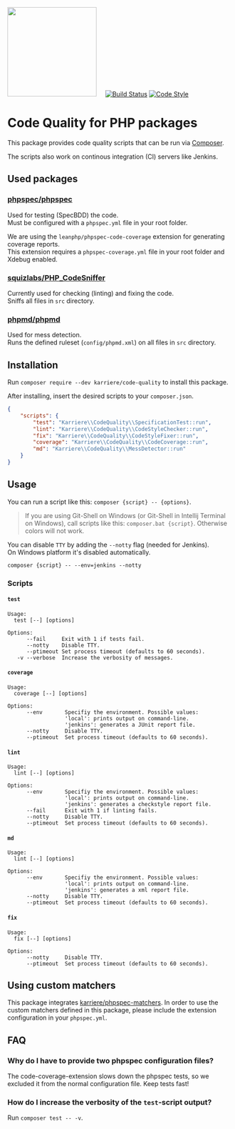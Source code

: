 <a href="https://www.karriere.at/" target="_blank"><img width="200" src="http://www.karriere.at/images/layout/katlogo.svg"></a>
<span>&nbsp;&nbsp;&nbsp;</span>
[![Build Status](https://travis-ci.org/karriereat/php-code-quality.svg?branch=master)](https://travis-ci.org/karriereat/php-code-quality)
[![Code Style](https://styleci.io/repos/79470259/shield)](https://styleci.io/repos/79470259)

# Code Quality for PHP packages

This package provides code quality scripts that can be run via
[Composer](https://github.com/composer/composer).

The scripts also work on continous integration (CI) servers like Jenkins. 

## Used packages

### [phpspec/phpspec](https://github.com/phpspec/phpspec)

Used for testing (SpecBDD) the code.   
Must be configured with a `phpspec.yml` file in your root folder.

We are using the `leanphp/phpspec-code-coverage` extension for generating coverage reports.   
This extension requires a `phpspec-coverage.yml` file in your root folder and Xdebug enabled.

### [squizlabs/PHP_CodeSniffer](https://github.com/squizlabs/PHP_CodeSniffer)

Currently used for checking (linting) and fixing the code.   
Sniffs all files in `src` directory.

### [phpmd/phpmd](https://github.com/phpmd/phpmd)

Used for mess detection.   
Runs the defined ruleset (`config/phpmd.xml`) on all files in `src` directory.

## Installation

Run `composer require --dev karriere/code-quality` to install this package.

After installing, insert the desired scripts to your `composer.json`.

```json
{
    "scripts": {
        "test": "Karriere\\CodeQuality\\SpecificationTest::run",
        "lint": "Karriere\\CodeQuality\\CodeStyleChecker::run",
        "fix": "Karriere\\CodeQuality\\CodeStyleFixer::run",
        "coverage": "Karriere\\CodeQuality\\CodeCoverage::run",
        "md": "Karriere\\CodeQuality\\MessDetector::run"
    }
}
```

## Usage

You can run a script like this: `composer {script} -- {options}`.

> If you are using Git-Shell on Windows (or Git-Shell in Intellij 
> Terminal on Windows), call scripts like this: `composer.bat {script}`.
> Otherwise colors will not work.

You can disable `TTY` by adding the `--notty` flag (needed for Jenkins).   
On Windows platform it's disabled automatically.

```
composer {script} -- --env=jenkins --notty
```

### Scripts

#### `test`

```
Usage:
  test [--] [options]

Options:
      --fail     Exit with 1 if tests fail.
      --notty    Disable TTY.
      --ptimeout Set process timeout (defaults to 60 seconds).
   -v --verbose  Increase the verbosity of messages.
```

#### `coverage`

```
Usage:
  coverage [--] [options]

Options:
      --env       Specifiy the environment. Possible values:
                  'local': prints output on command-line.
                  'jenkins': generates a JUnit report file.
      --notty     Disable TTY.
      --ptimeout  Set process timeout (defaults to 60 seconds).
```

#### `lint`

```
Usage:
  lint [--] [options]

Options:
      --env       Specifiy the environment. Possible values:
                  'local': prints output on command-line.
                  'jenkins': generates a checkstyle report file.
      --fail      Exit with 1 if linting fails.
      --notty     Disable TTY.
      --ptimeout  Set process timeout (defaults to 60 seconds).
```

#### `md`

```
Usage:
  lint [--] [options]

Options:
      --env       Specifiy the environment. Possible values:
                  'local': prints output on command-line.
                  'jenkins': generates a xml report file.
      --notty     Disable TTY.
      --ptimeout  Set process timeout (defaults to 60 seconds).
```

#### `fix`

```
Usage:
  fix [--] [options]

Options:
      --notty     Disable TTY.
      --ptimeout  Set process timeout (defaults to 60 seconds).
```

## Using custom matchers

This package integrates [karriere/phpspec-matchers](https://github.com/karriereat/phpspec-matchers).
In order to use the custom matchers defined in this package,
please include the extension configuration in your `phpspec.yml`.

## FAQ

### Why do I have to provide two phpspec configuration files?

The code-coverage-extension slows down the phpspec tests, so we excluded it from the
normal configuration file. Keep tests fast!

### How do I increase the verbosity of the `test`-script output?

Run `composer test -- -v`.
